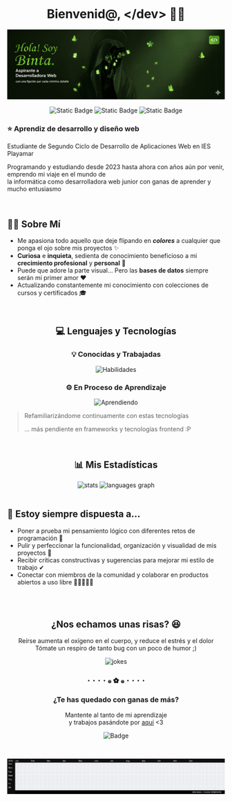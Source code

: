 <div align="center">
  
# Bienvenid@, &lt;/dev&gt; 👋🏾</h1>
![banner](./soy_yo.png)

![Static Badge](https://img.shields.io/badge/codificando-proyectos_de_clase-557433?style=for-the-badge)
![Static Badge](https://img.shields.io/badge/prioridad-estudios-557433?style=for-the-badge)
![Static Badge](https://img.shields.io/badge/meta-contribuir_a_la_comunidad-557433?style=for-the-badge)

</div>


### ⭐ Aprendiz de desarrollo y diseño web</h3>

Estudiante de Segundo Ciclo de Desarrollo de Aplicaciones Web en IES Playamar
    
Programando y estudiando desde 2023 hasta ahora con años aún por venir, emprendo mi viaje en el mundo de <br>
la informática como desarrolladora web junior con ganas de aprender y mucho entusiasmo

<br>

## 🧕🏾 Sobre Mí
  - Me apasiona todo aquello que deje flipando en ***colores*** a cualquier que ponga el ojo sobre mis proyectos ✨
  - **Curiosa** e **inquieta**, sedienta de conocimiento beneficioso a mi **crecimiento profesional** y **personal** 🧠
  - Puede que adore la parte visual... Pero las **bases de datos** siempre serán mi primer amor ❤
  - Actualizando constantemente mi conocimiento con colecciones de cursos y certificados 🎓

<br>

<div align="center">
  
  ## 💻 Lenguajes y Tecnologías</h2>
  ### 💡 Conocidas y Trabajadas
  ![Habilidades](https://skillicons.dev/icons?i=html,css,java,javascript,mysql,python,ubuntu,vscode,eclipse,wordpress&theme=dark&perline=5)

  
  ### ⚙️ En Proceso de Aprendizaje
  ![Aprendiendo](https://skillicons.dev/icons?i=php,bootstrap,sass,laravel&theme=dark)
  
</div>

> Refamiliarizándome continuamente con estas tecnologías
> 
> ... más pendiente en frameworks y tecnologías frontend :P

<br>

<div align="center">
  
  ## 📊 Mis Estadísticas

  <img src="https://github-readme-stats.vercel.app/api?username=bintidev&hide_border=true&show_icons=true&theme=merko" alt="stats" style="width: 495px;"/>
  <img src="https://github-readme-stats.vercel.app/api/top-langs?username=bintidev&layout=compact&card_width=320&langs_count=20&theme=merko&hide_border=true" alt="languages graph" style="width: 397.55px;"/>
  
</div>

<br>

## 💭 Estoy siempre dispuesta a...
  - Poner a prueba mi pensamiento lógico con diferentes retos de programación 🤔
  - Pulir y perfeccionar la funcionalidad, organización y visualidad de mis proyectos 💯
  - Recibir críticas constructivas y sugerencias para mejorar mi estilo de trabajo ✔
  - Conectar con miembros de la comunidad y colaborar en productos abiertos a uso libre 👩🏾‍🤝‍👩🏻

<br>
<br>

<div align="center">
  
  ## ¿Nos echamos unas risas? 😆
  Reírse aumenta el oxígeno en el cuerpo, y reduce el estrés y el dolor <br>
  Tómate un respiro de tanto bug con un poco de humor ;)

  <img src="https://readme-jokes.vercel.app/api?hideBorder&theme=merko" alt="jokes" style="width: 500px;"/>
  
</div>

<h3 align="center">･  ･  ･  ･  ๑ ✿ ๑  ･  ･  ･  ･</h3>

<div align="center">
  
  ### ¿Te has quedado con ganas de más?
  Mantente al tanto de mi aprendizaje <br>
  y trabajos pasándote por <a href="https://github.com/bintidev?tab=repositories" alt="Mi perfil">aquí</a> <3

  ![Badge](https://hitscounter.dev/api/hit?url=https%3A%2F%2Fgithub.com%2Fbintidev%2Fbintidev&label=Visitor&icon=eyeglasses&color=%6DBA25&message=&style=for-the-badge)

  <br>

  ![Tetris-Contribution-Graph](./tetris_github.gif)
  
</div>
